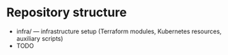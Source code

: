 # Repository structure

- infra/ ­— infrastructure setup (Terraform modules, Kubernetes resources, auxiliary scripts)
- TODO
